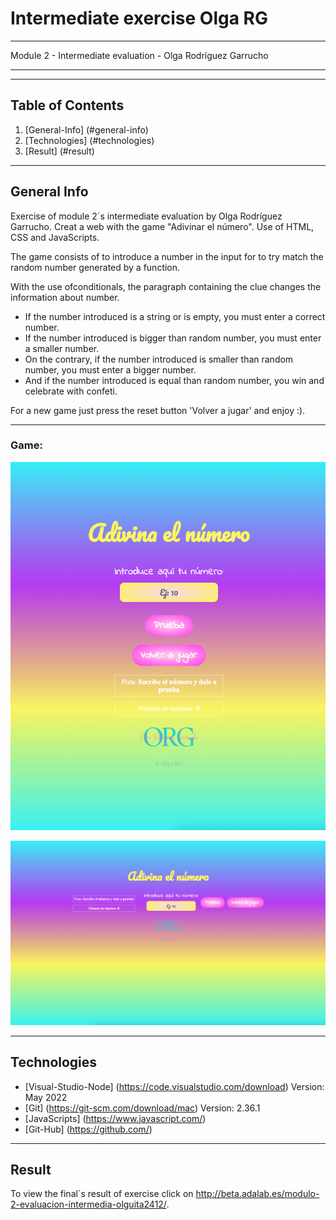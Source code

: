 # Intermediate exercise Olga RG

---

Module 2 - Intermediate evaluation - Olga Rodríguez Garrucho

---

---

## Table of Contents

1. [General-Info] (#general-info)
2. [Technologies] (#technologies)
3. [Result] (#result)

---

## General Info

Exercise of module 2´s intermediate evaluation by Olga Rodríguez Garrucho. Creat a web with the game "Adivinar el número". Use of HTML, CSS and JavaScripts.

The game consists of to introduce a number in the input for to try match the random number generated by a function.

With the use ofconditionals, the paragraph containing the clue changes the information about number.

- If the number introduced is a string or is empty, you must enter a correct number.
- If the number introduced is bigger than random number, you must enter a smaller number.
- On the contrary, if the number introduced is smaller than random number, you must enter a bigger number.
- And if the number introduced is equal than random number, you win and celebrate with confeti.

For a new game just press the reset button 'Volver a jugar' and enjoy :).

---

### Game:

![Web game mobile](./images/mobile-web.png)

![Web game desktop](./images/desktop-web.png)

---

## Technologies

- [Visual-Studio-Node] (https://code.visualstudio.com/download) Version: May 2022
- [Git] (https://git-scm.com/download/mac) Version: 2.36.1
- [JavaScripts] (https://www.javascript.com/)
- [Git-Hub] (https://github.com/)

---

## Result

To view the final´s result of exercise click on http://beta.adalab.es/modulo-2-evaluacion-intermedia-olguita2412/.
